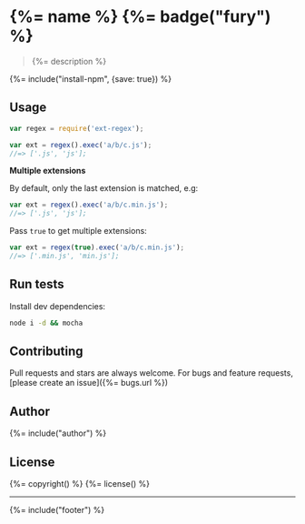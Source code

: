 # {%= name %} {%= badge("fury") %}

> {%= description %}

{%= include("install-npm", {save: true}) %}

## Usage

```js
var regex = require('ext-regex');

var ext = regex().exec('a/b/c.js');
//=> ['.js', 'js'];
```

**Multiple extensions**

By default, only the last extension is matched, e.g:

```js
var ext = regex().exec('a/b/c.min.js');
//=> ['.js', 'js'];
```

Pass `true` to get multiple extensions:

```js
var ext = regex(true).exec('a/b/c.min.js');
//=> ['.min.js', 'min.js'];
```

## Run tests

Install dev dependencies:

```bash
node i -d && mocha
```

## Contributing
Pull requests and stars are always welcome. For bugs and feature requests, [please create an issue]({%= bugs.url %})

## Author
{%= include("author") %}

## License
{%= copyright() %}
{%= license() %}

***

{%= include("footer") %}
